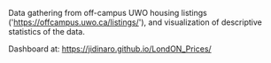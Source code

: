 Data gathering from off-campus UWO housing listings ('https://offcampus.uwo.ca/listings/'), and visualization of descriptive statistics of the data.

Dashboard at: https://jidinaro.github.io/LondON_Prices/

